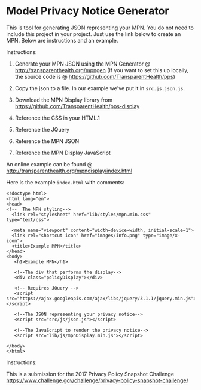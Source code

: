 # Model Privacy Notice Generator

This is tool for generating JSON representing your MPN.
You do not need to include this project in your project.
Just use the link below to create an MPN.
Below are instructions and an example.

Instructions:

1. Generate your MPN JSON using the MPN Generator @
http://transparenthealth.org/mpngen (If you want to set this up locally, the source code is @
https://github.com/TransparentHealth/pps)

2. Copy the json to a file. In our example we've put it in `src.js.json.js`.

3. Download the MPN Display library from https://github.com/TransparentHealth/pps-display

4. Reference the CSS in your HTML.1

5. Reference the JQuery

6. Reference the MPN JSON

7. Reference the MPN Display JavaScript

An online example can be found @ http://transparenthealth.org/mpndisplay/index.html


Here is the example `index.html` with comments:


    <!doctype html>
    <html lang="en">
    <head>
    <!--  The MPN styling-->
      <link rel="stylesheet" href="lib/styles/mpn.min.css" type="text/css">
      
      <meta name="viewport" content="width=device-width, initial-scale=1">
      <link rel="shortcut icon" href="images/info.png" type="image/x-icon">
      <title>Example MPN</title>
    </head>
    <body>
       <h1>Example MPN</h1>
       
       <!--The div that performs the display-->
       <div class="policyDisplay"></div>
       
       <!-- Requires JQuery -->
       <script src="https://ajax.googleapis.com/ajax/libs/jquery/3.1.1/jquery.min.js"></script>
       
       <!--The JSON representing your privacy notice-->
       <script src="src/js/json.js"></script>
       
       <!--The JavaScript to render the privacy notice-->
       <script src="lib/js/mpnDisplay.min.js"></script>
    
    </body>
    </html>



Instructions:


This is a submission for the 2017 Privacy Policy Snapshot Challenge
https://www.challenge.gov/challenge/privacy-policy-snapshot-challenge/

